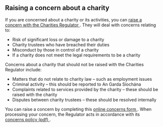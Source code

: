 ##  Raising a concern about a charity

If you are concerned about a charity or its activities, you can [ raise a
concern with the Charities Regulator
](https://www.charitiesregulatoryauthority.ie/en/cra/pages/raise_a_concern_about_a_charity)
. They will deal with concerns relating to:

  * Risk of significant loss or damage to a charity 
  * Charity trustees who have breached their duties 
  * Misconduct by those in control of a charity 
  * If a charity does not meet the legal requirements to be a charity 

Concerns about a charity that should not be raised with the Charities
Regulator include:

  * Matters that do not relate to charity law – such as employment issues 
  * Criminal activity – this should be reported to An Garda Síochána 
  * Complaints related to services provided by the charity – these should be raised with the charity 
  * Disputes between charity trustees – these should be resolved internally 

You can raise a concern by completing this [ online concerns form
](https://portal.charitiesregulator.ie/concerns) . When processing your
concern, the Regulator acts in accordance with its [ concerns policy (pdf)
](https://www.charitiesregulator.ie/media/1737/concerns-policy.pdf) .
